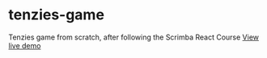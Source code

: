 # tenzies-game
Tenzies game from scratch, after following the Scrimba React Course
[View live demo](https://kilelx.github.io/tenzies-game/)
